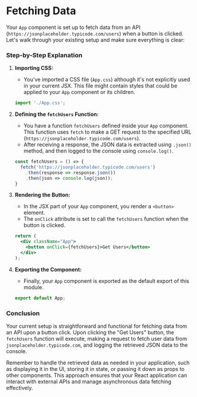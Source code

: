 # Fetching Data

Your `App` component is set up to fetch data from an API (`https://jsonplaceholder.typicode.com/users`) when a button is clicked. Let's walk through your existing setup and make sure everything is clear:

### Step-by-Step Explanation

1. **Importing CSS:**
   - You've imported a CSS file (`App.css`) although it's not explicitly used in your current JSX. This file might contain styles that could be applied to your `App` component or its children.

   ```jsx
   import './App.css';
   ```

2. **Defining the `fetchUsers` Function:**
   - You have a function `fetchUsers` defined inside your `App` component. This function uses `fetch` to make a GET request to the specified URL (`https://jsonplaceholder.typicode.com/users`).
   - After receiving a response, the JSON data is extracted using `.json()` method, and then logged to the console using `console.log()`.

   ```jsx
   const fetchUsers = () => {
     fetch('https://jsonplaceholder.typicode.com/users')
       .then(response => response.json())
       .then(json => console.log(json));
   }
   ```

3. **Rendering the Button:**
   - In the JSX part of your `App` component, you render a `<button>` element.
   - The `onClick` attribute is set to call the `fetchUsers` function when the button is clicked.

   ```jsx
   return (
     <div className="App">
       <button onClick={fetchUsers}>Get Users</button>
     </div>
   );
   ```

4. **Exporting the Component:**
   - Finally, your `App` component is exported as the default export of this module.

   ```jsx
   export default App;
   ```

### Conclusion

Your current setup is straightforward and functional for fetching data from an API upon a button click. Upon clicking the "Get Users" button, the `fetchUsers` function will execute, making a request to fetch user data from `jsonplaceholder.typicode.com`, and logging the retrieved JSON data to the console.

Remember to handle the retrieved data as needed in your application, such as displaying it in the UI, storing it in state, or passing it down as props to other components. This approach ensures that your React application can interact with external APIs and manage asynchronous data fetching effectively.